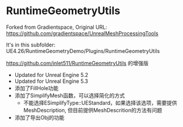 # RuntimeGeometryUtils

Forked from Gradientspace, Original URL: https://github.com/gradientspace/UnrealMeshProcessingTools

It's in this subfolder: UE4.26/RuntimeGeometryDemo/Plugins/RuntimeGeometryUtils

https://github.com/inlet511/RuntimeGeometryUtils 的增强版

- Updated for Unreal Engine 5.2
- Updated for Unreal Engine 5.3
- 添加了FillHole功能
- 添加了SimplifyMesh函数，可以选择简化的方式
  - 不能选择ESimplifyType::UEStandard，如果选择该选项，需要提供MeshDescription, 但目前提供MeshDescrition的方法有问题
- 添加了导出Obj的功能


